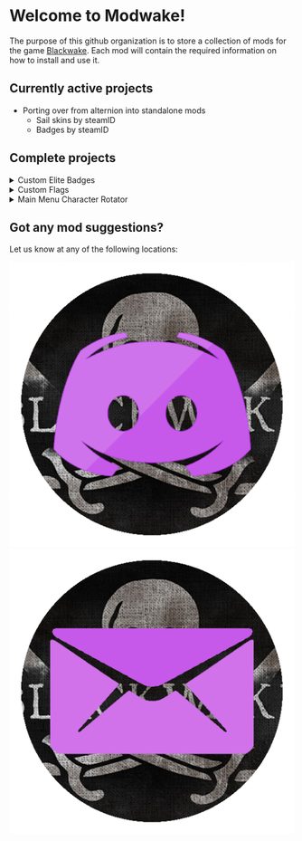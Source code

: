 <link href="custom.css" rel="stylesheet" type="text/css" />
<link rel="icon" href="Icons/webIcon.png">

# Welcome to Modwake!

The purpose of this github organization is to store a collection of mods for the game [Blackwake](http://www.blackwake.com/). Each mod will contain the required information on how to install and use it.

## Currently active projects

- Porting over from alternion into standalone mods
   - Sail skins by steamID
   - Badges by steamID

## Complete projects

<details class="project">
	<summary>Custom Elite Badges</summary>
		<div style="display:inline-block;">
			<a href="https://github.com/Modwake/customEliteBadges" target="_blank">Link to Repo</a>
			<a href="https://github.com/Modwake/customEliteBadges/releases/latest/" target="_blank"><img src="Icons\linkBtn.png" alt="Latest release" class="linkBtn"></a>
		</div>
		<div>
			Allows custom elite badges based on level.
		</div>
</details>

<details class="project">
	<summary>Custom Flags</summary>
		<div style="display:inline-block;">
			<a href="https://github.com/Modwake/customFlags" target="_blank">Link to Repo</a>
			<a href="https://github.com/Modwake/customFlags/releases/latest" target="_blank"><img src="Icons\linkBtn.png" alt="Latest release" class="linkBtn"></a>
		</div>
		<div>
			Allows you to set a custom flag for yourself and others.
		</div>
</details>

<details class="project">
	<summary>Main Menu Character Rotator</summary>
		<div style="display:inline-block;">
			<a href="https://github.com/Modwake/MainMenuCharacterRotator" target="_blank">Link to Repo</a>
			<a href="https://github.com/Modwake/MainMenuCharacterRotator/releases/latest/" target="_blank"><img src="Icons\linkBtn.png" alt="Latest release" class="linkBtn"></a>
		</div>
		<div>
			Lets you rotate the character in the main menu.
		</div>
</details>

## Got any mod suggestions?

Let us know at any of the following locations:

<a href="https://discord.gg/edrmYUN" target="_blank"><img src="Icons\discord.png" alt="Discord" class="icon"></a>
<a href="mailto:modwake@gmail.com" target="_blank"><img src="Icons\email.png" alt="Email" class="icon"></a>
